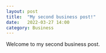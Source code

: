 ```yaml
---
layout: post
title:  "My second business post!"
date:   2022-03-27 14:00
category: Business
---
```


Welcome to my second business post.